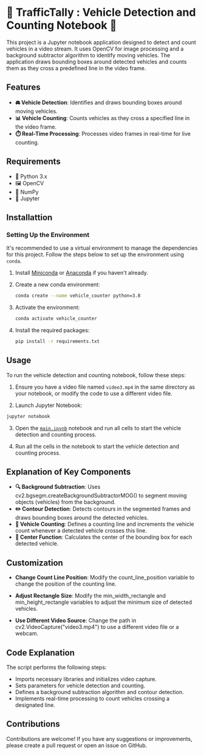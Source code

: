 # 🚗 TrafficTally : Vehicle Detection and Counting Notebook 🚙

This project is a Jupyter notebook application designed to detect and count vehicles in a video stream. It uses OpenCV for image processing and a background subtractor algorithm to identify moving vehicles. The application draws bounding boxes around detected vehicles and counts them as they cross a predefined line in the video frame.

## Features

- **🚘 Vehicle Detection**: Identifies and draws bounding boxes around moving vehicles.
- **📊 Vehicle Counting**: Counts vehicles as they cross a specified line in the video frame.
- **⏱️ Real-Time Processing**: Processes video frames in real-time for live counting.

## Requirements

- 🐍 Python 3.x
- 🖼️ OpenCV
- 🔢 NumPy
- 📓 Jupyter


## Installattion
### Setting Up the Environment

It's recommended to use a virtual environment to manage the dependencies for this project. Follow the steps below to set up the environment using `conda`.

1. Install [Miniconda](https://docs.conda.io/en/latest/miniconda.html) or [Anaconda](https://www.anaconda.com/products/distribution) if you haven't already.

2. Create a new conda environment:

    ```bash
    conda create --name vehicle_counter python=3.8
    ```

3. Activate the environment:

    ```bash
    conda activate vehicle_counter
    ```

4. Install the required packages:

    ```bash
    pip install -r requirements.txt
    ```
## Usage
To run the vehicle detection and counting notebook, follow these steps:

1. Ensure you have a video file named `video3.mp4` in the same directory as your notebook, or modify the code to use a different video file.

2. Launch Jupyter Notebook:
```bash
jupyter notebook
```
3. Open the [`main.ipynb`](main.ipynb) notebook and run all cells to start the vehicle detection and counting process.

4. Run all the cells in the notebook to start the vehicle detection and counting process.

## Explanation of Key Components
- **🔍 Background Subtraction**: Uses cv2.bgsegm.createBackgroundSubtractorMOG() to segment moving objects (vehicles) from the background.<br>
- **✏️ Contour Detection**: Detects contours in the segmented frames and draws bounding boxes around the detected vehicles.<br>
- **🔢 Vehicle Counting**: Defines a counting line and increments the vehicle count whenever a detected vehicle crosses this line.<br>
- **📍 Center Function**: Calculates the center of the bounding box for each detected vehicle.<br>

## Customization
- **Change Count Line Position**:
Modify the count_line_position variable to change the position of the counting line.

- **Adjust Rectangle Size**:
Modify the min_width_rectangle and min_height_rectangle variables to adjust the minimum size of detected vehicles.

- **Use Different Video Source**:
Change the path in cv2.VideoCapture("video3.mp4") to use a different video file or a webcam.

## Code Explanation
The script performs the following steps:

- Imports necessary libraries and initializes video capture.
- Sets parameters for vehicle detection and counting.
- Defines a background subtraction algorithm and contour detection.
- Implements real-time processing to count vehicles crossing a designated line.

## Contributions
Contributions are welcome! If you have any suggestions or improvements, please create a pull request or open an issue on GitHub.
